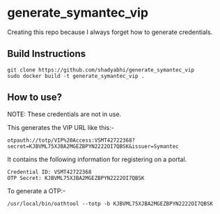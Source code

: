 # generate_symantec_vip

Creating this repo because I always forget how to generate credentials.

## Build Instructions

	git clone https://github.com/shadyabhi/generate_symantec_vip
	sudo docker build -t generate_symantec_vip .

## How to use?

NOTE: These credentials are not in use.

This generates the VIP URL like this:-

	otpauth://totp/VIP%20Access:VSMT42722368?secret=KJBVML75XJBA2MGEZBPYN2222OI7QBSK&issuer=Symantec

It contains the following information for registering on a portal. 

	Credential ID: VSMT42722368
	OTP Secret: KJBVML75XJBA2MGEZBPYN2222OI7QBSK

To generate a OTP:-

	/usr/local/bin/oathtool --totp -b KJBVML75XJBA2MGEZBPYN2222OI7QBSK
